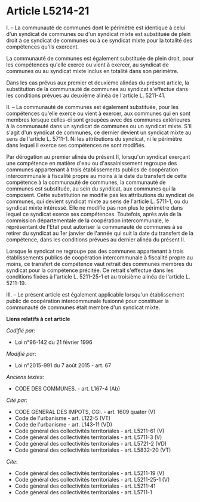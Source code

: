 # Article L5214-21

I. – La communauté de communes dont le périmètre est identique à celui d'un syndicat de communes ou d'un syndicat mixte est
substituée de plein droit à ce syndicat de communes ou à ce syndicat mixte pour la totalité des compétences qu'ils exercent.

La communauté de communes est également substituée de plein droit, pour les compétences qu'elle exerce ou vient à exercer, au
syndicat de communes ou au syndicat mixte inclus en totalité dans son périmètre.

Dans les cas prévus aux premier et deuxième alinéas du présent article, la substitution de la communauté de communes au
syndicat s'effectue dans les conditions prévues au deuxième alinéa de l'article L. 5211-41.

II. – La communauté de communes est également substituée, pour les compétences qu'elle exerce ou vient à exercer, aux
communes qui en sont membres lorsque celles-ci sont groupées avec des communes extérieures à la communauté dans un syndicat
de communes ou un syndicat mixte. S'il s'agit d'un syndicat de communes, ce dernier devient un syndicat mixte au sens de
l'article L. 5711-1. Ni les attributions du syndicat, ni le périmètre dans lequel il exerce ses compétences ne sont modifiés.

Par dérogation au premier alinéa du présent II, lorsqu'un syndicat exerçant une compétence en matière d'eau ou
d'assainissement regroupe des communes appartenant à trois établissements publics de coopération intercommunale à fiscalité
propre au moins à la date du transfert de cette compétence à la communauté de communes, la communauté de communes est
substituée, au sein du syndicat, aux communes qui la composent. Cette substitution ne modifie pas les attributions du
syndicat de communes, qui devient syndicat mixte au sens de l'article L. 5711-1, ou du syndicat mixte intéressé. Elle ne
modifie pas non plus le périmètre dans lequel ce syndicat exerce ses compétences. Toutefois, après avis de la commission
départementale de la coopération intercommunale, le représentant de l'Etat peut autoriser la communauté de communes à se
retirer du syndicat au 1er janvier de l'année qui suit la date du transfert de la compétence, dans les conditions prévues au
dernier alinéa du présent II.

Lorsque le syndicat ne regroupe pas des communes appartenant à trois établissements publics de coopération intercommunale à
fiscalité propre au moins, ce transfert de compétence vaut retrait des communes membres du syndicat pour la compétence
précitée. Ce retrait s'effectue dans les conditions fixées à l'article L. 5211-25-1 et au troisième alinéa de l'article L.
5211-19.

III. – Le présent article est également applicable lorsqu'un établissement public de coopération intercommunale fusionné pour
constituer la communauté de communes était membre d'un syndicat mixte.

**Liens relatifs à cet article**

_Codifié par_:

  - Loi n°96-142 du 21 février 1996

_Modifié par_:

  - Loi n°2015-991 du 7 août 2015 - art. 67

_Anciens textes_:

  - CODE DES COMMUNES. - art. L167-4 (Ab)

_Cité par_:

  - CODE GENERAL DES IMPOTS, CGI. - art. 1609 quater (V)
  - Code de l'urbanisme - art. L122-5 (VT)
  - Code de l'urbanisme - art. L143-11 (VD)
  - Code général des collectivités territoriales - art. L5211-61 (V)
  - Code général des collectivités territoriales - art. L5711-3 (V)
  - Code général des collectivités territoriales - art. L5721-2 (VD)
  - Code général des collectivités territoriales - art. L5832-20 (VT)

_Cite_:

  - Code général des collectivités territoriales - art. L5211-19 (V)
  - Code général des collectivités territoriales - art. L5211-25-1 (V)
  - Code général des collectivités territoriales - art. L5211-41
  - Code général des collectivités territoriales - art. L5711-1
